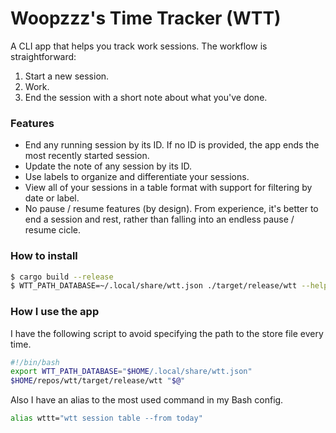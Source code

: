 # Woopzzz's Time Tracker (WTT)

A CLI app that helps you track work sessions. The workflow is straightforward:
1. Start a new session.
2. Work.
3. End the session with a short note about what you've done.

### Features

- End any running session by its ID. If no ID is provided, the app ends the most recently started session.
- Update the note of any session by its ID.
- Use labels to organize and differentiate your sessions.
- View all of your sessions in a table format with support for filtering by date or label.
- No pause / resume features (by design). From experience, it's better to end a session and rest, rather than falling into an endless pause / resume cicle.

### How to install

```bash
$ cargo build --release
$ WTT_PATH_DATABASE=~/.local/share/wtt.json ./target/release/wtt --help
```

### How I use the app

I have the following script to avoid specifying the path to the store file every time.

```bash
#!/bin/bash
export WTT_PATH_DATABASE="$HOME/.local/share/wtt.json"
$HOME/repos/wtt/target/release/wtt "$@"
```

Also I have an alias to the most used command in my Bash config.

```bash
alias wttt="wtt session table --from today"
```
